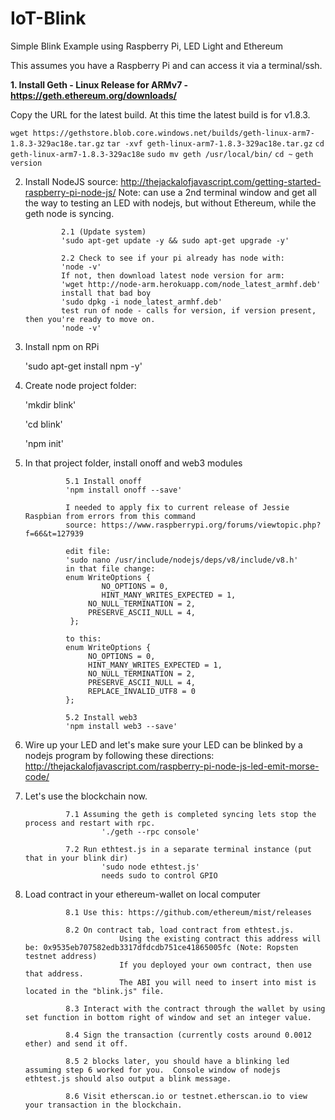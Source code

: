 # IoT-Blink
Simple Blink Example using Raspberry Pi, LED Light and Ethereum

This assumes you have a Raspberry Pi and can access it via a terminal/ssh.

**1.  Install Geth - Linux Release for ARMv7 - https://geth.ethereum.org/downloads/**

Copy the URL for the latest build. At this time the latest build is for v1.8.3.

`wget https://gethstore.blob.core.windows.net/builds/geth-linux-arm7-1.8.3-329ac18e.tar.gz`
`tar -xvf geth-linux-arm7-1.8.3-329ac18e.tar.gz`
`cd geth-linux-arm7-1.8.3-329ac18e`
`sudo mv geth /usr/local/bin/`
`cd ~`
`geth version`

2.  Install NodeJS
		source:  http://thejackalofjavascript.com/getting-started-raspberry-pi-node-js/
		Note: can use a 2nd terminal window and get all the way to testing an LED with nodejs, but without Ethereum, while the geth node is     syncing.

				2.1 (Update system)
				'sudo apt-get update -y && sudo apt-get upgrade -y'

				2.2 Check to see if your pi already has node with:
				'node -v'
				If not, then download latest node version for arm:
				'wget http://node-arm.herokuapp.com/node_latest_armhf.deb'
				install that bad boy
				'sudo dpkg -i node_latest_armhf.deb'
				test run of node - calls for version, if version present, then you're ready to move on.
				'node -v'


3. Install npm on RPi

	'sudo apt-get install npm -y'

4. Create node project folder:

	'mkdir blink'

	'cd blink'

	'npm init'


5. In that project folder, install onoff and web3 modules

				5.1 Install onoff
				'npm install onoff --save'

				I needed to apply fix to current release of Jessie Raspbian from errors from this command
				source: https://www.raspberrypi.org/forums/viewtopic.php?f=66&t=127939

				edit file:
				'sudo nano /usr/include/nodejs/deps/v8/include/v8.h'
				in that file change:
				enum WriteOptions {
						NO_OPTIONS = 0,
						HINT_MANY_WRITES_EXPECTED = 1,
					 NO_NULL_TERMINATION = 2,
					 PRESERVE_ASCII_NULL = 4,
				 };

				to this:
				enum WriteOptions {
					 NO_OPTIONS = 0,
					 HINT_MANY_WRITES_EXPECTED = 1,
					 NO_NULL_TERMINATION = 2,
					 PRESERVE_ASCII_NULL = 4,
					 REPLACE_INVALID_UTF8 = 0
				};

				5.2 Install web3
				'npm install web3 --save'


6.  Wire up your LED and let's make sure your LED can be blinked by a nodejs program by following these directions:
http://thejackalofjavascript.com/raspberry-pi-node-js-led-emit-morse-code/


7. Let's use the blockchain now.

				7.1 Assuming the geth is completed syncing lets stop the process and restart with rpc.
						'./geth --rpc console'

				7.2 Run ethtest.js in a separate terminal instance (put that in your blink dir)
						'sudo node ethtest.js'
						needs sudo to control GPIO


8. Load contract in your ethereum-wallet on local computer

				8.1 Use this: https://github.com/ethereum/mist/releases

				8.2 On contract tab, load contract from ethtest.js.
							Using the existing contract this address will be: 0x9535eb707582edb3317dfdcdb751ce41865005fc (Note: Ropsten testnet address)
							If you deployed your own contract, then use that address.
							The ABI you will need to insert into mist is located in the "blink.js" file.

				8.3 Interact with the contract through the wallet by using set function in bottom right of window and set an integer value.

				8.4 Sign the transaction (currently costs around 0.0012 ether) and send it off.

				8.5 2 blocks later, you should have a blinking led assuming step 6 worked for you.  Console window of nodejs ethtest.js should also output a blink message.

				8.6 Visit etherscan.io or testnet.etherscan.io to view your transaction in the blockchain.
